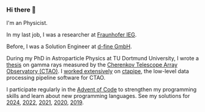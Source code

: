 ### Hi there 👋

I'm an Physicist.

In my last job, I was a researcher at [Fraunhofer IEG](https://www.ieg.fraunhofer.de/).

Before, I was a Solution Engineer at [d-fine GmbH](https://www.d-fine.com/).

During my PhD in Astroparticle Physics at TU Dortmund University,
I wrote a [thesis](http://dx.doi.org/10.17877/DE290R-24039)
on gamma rays measured by the
[Cherenkov Telescope Array Observatory (CTAO)](https://www.ctao.org/).
I [worked extensively](https://github.com/cta-observatory/ctapipe/commits/main/?author=nbiederbeck)
on [ctapipe](https://github.com/cta-observatory/ctapipe),
the low-level data processing pipeline software for CTAO.

I participate regularly in the [Advent of Code](https://adventofcode.com/) to strengthen my programming skills and learn about new programming languages. See my solutions for
[2024](https://github.com/nbiederbeck/aoc24),
[2022](https://github.com/nbiederbeck/Advent-Of-Code-2022),
[2021](https://github.com/nbiederbeck/Advent-Of-Code-2021),
[2020](https://github.com/nbiederbeck/aoc2020),
[2019](https://github.com/nbiederbeck/Advent-Of-Code).

<!--
**nbiederbeck/nbiederbeck** is a ✨ _special_ ✨ repository because its `README.md` (this file) appears on your GitHub profile.

Here are some ideas to get you started:

- 🔭 I’m currently working on ...
- 🌱 I’m currently learning ...
- 👯 I’m looking to collaborate on ...
- 🤔 I’m looking for help with ...
- 💬 Ask me about ...
- 📫 How to reach me: ...
- 😄 Pronouns: ...
- ⚡ Fun fact: ...
-->
